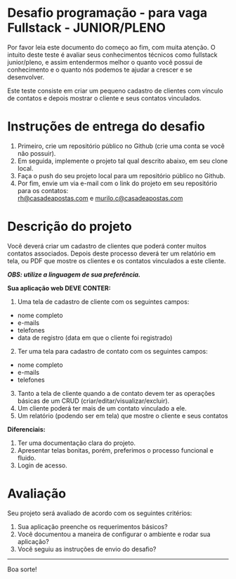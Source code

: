 # Desafio programação - para vaga Fullstack - JUNIOR/PLENO

Por favor leia este documento do começo ao fim, com muita atenção.
O intuito deste teste é avaliar seus conhecimentos técnicos como fullstack junior/pleno, e assim entendermos melhor o quanto você possui de conhecimento e o quanto nós podemos te ajudar a crescer e se desenvolver.

Este teste consiste em criar um pequeno cadastro de clientes com vínculo de contatos e depois mostrar o cliente e seus contatos vinculados.

# Instruções de entrega do desafio

1. Primeiro, crie um repositório público no Github (crie uma conta se você não possuir).
2. Em seguida, implemente o projeto tal qual descrito abaixo, em seu clone local.
3. Faça o push do seu projeto local para um repositório público no Github.
3. Por fim, envie um via e-mail com o link do projeto em seu repositório para os contatos: <br>
rh@casadeapostas.com e murilo.c@casadeapostas.com

# Descrição do projeto
Você deverá criar um cadastro de clientes que poderá conter muitos contatos associados. Depois deste processo deverá ter um relatório em tela, ou PDF que mostre os clientes e os contatos vinculados a este cliente.

***OBS: utilize a linguagem de sua preferência.***

**Sua aplicação web DEVE CONTER:**

1. Uma tela de cadastro de cliente com os seguintes campos:
* nome completo
* e-mails
* telefones
* data de registro (data em que o cliente foi registrado)
2. Ter uma tela para cadastro de contato com os seguintes campos:
* nome completo
* e-mails
* telefones
3. Tanto a tela de cliente quando a de contato devem ter as operações básicas de um CRUD (criar/editar/visualizar/excluir).
4. Um cliente poderá ter mais de um contato vinculado a ele.
5. Um relatório (podendo ser em tela) que mostre o cliente e seus contatos

**Diferenciais:**

1. Ter uma documentação clara do projeto.
2. Apresentar telas bonitas, porém, preferimos o processo funcional e fluido.
3. Login de acesso.

# Avaliação

Seu projeto será avaliado de acordo com os seguintes critérios:

1. Sua aplicação preenche os requerimentos básicos?
2. Você documentou a maneira de configurar o ambiente e rodar sua aplicação?
3. Você seguiu as instruções de envio do desafio?

---

Boa sorte!
